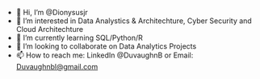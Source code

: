 - 👋 Hi, I’m @Dionysusjr
- 👀 I’m interested in Data Analystics & Architechture, Cyber Security and Cloud Architechture
- 🌱 I’m currently learning SQL/Python/R
- 💞️ I’m looking to collaborate on Data Analytics Projects
- 📫 How to reach me: LinkedIn @DuvaughnB or Email: Duvaughnbl@gmail.com
<!---
Dionysusjr/Dionysusjr is a ✨ special ✨ repository because its `README.md` (this file) appears on your GitHub profile.
You can click the Preview link to take a look at your changes.
--->
